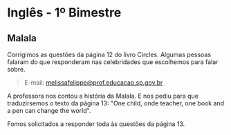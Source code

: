 # Inglês - 1º Bimestre

## Malala
Corrigimos as questões da página 12 do livro Circles.
Algumas pessoas falaram do que responderam nas celebridades que escolhemos para falar sobre.

> E-mail: melissafelippe@prof.educacao.sp.gov.br

A professora nos contou a história da Malala. E nos pediu para que traduzirsemos o texto da página 13: "One child, onde teacher, one book and a pen can change the world".

Fomos solicitados a responder toda às questões da página 13.
